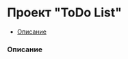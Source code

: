 <h1>Проект "ToDo List"</h1>
<ul>
  <li><a href="#description">Описание</a></li>
</ul>
<h3><a name="description">Описание</a></h3>
